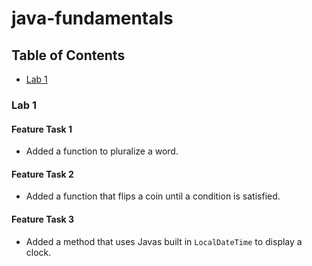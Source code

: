 # java-fundamentals



## Table of Contents

- [Lab 1](/basics/Main.java)





### Lab 1

#### Feature Task 1

- Added a function to pluralize a word.

#### Feature Task 2

- Added a function that flips a coin until a condition is satisfied.

#### Feature Task 3

- Added a method that uses Javas built in `LocalDateTime` to display a clock. 
